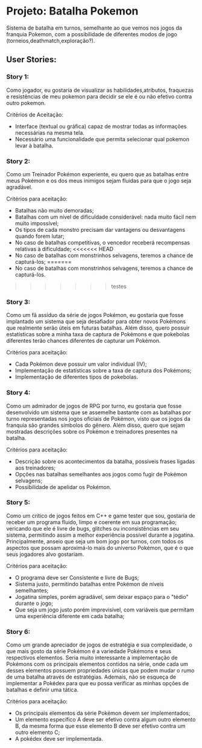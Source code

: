 # Projeto: Batalha Pokemon

Sistema de batalha em turnos, semelhante ao que vemos nos jogos da franquia Pokemon, com a possibilidade de diferentes
modos de jogo (torneios,deathmatch,exploração?).

## User Stories:

### Story 1:

Como jogador, eu gostaria de visualizar as habilidades,atributos, fraquezas e resistências de meu pokemon 
para decidir se ele é ou não efetivo contra outro pokemon.

Critérios de Aceitação:

- Interface (textual ou gráfica) capaz de mostrar todas as informações necessárias na mesma tela.
- Necessário uma funcionalidade que permita selecionar qual pokemon levar à batalha.

### Story 2:

Como um Treinador Pokémon experiente, eu quero que as batalhas entre meus Pokémon e os dos meus inimigos sejam fluidas para que o jogo seja agradável.

Critérios para aceitação:

 - Batalhas não muito demoradas;
 - Batalhas com um nível de dificuldade considerável: nada muito fácil nem muito impossível;
 - Os tipos de cada monstro precisam dar vantagens ou desvantagens quando forem lutar;
 - No caso de batalhas competitivas, o vencedor receberá recompensas relativas à dificuldade;
<<<<<<< HEAD
 - No caso de batalhas com monstrinhos selvagens, teremos a chance de capturá-los;
=======
 - No caso de batalhas com monstrinhos selvagens, teremos a chance de capturá-los.
>>>>>>> testes
 
 ### Story 3:

Como um fã assíduo da série de jogos Pokémon, eu gostaria que fosse implantado um sistema que seja desafiador para obter novos Pokémons que realmente serão úteis em futuras batalhas. Além disso, quero possuir estatísticas sobre a minha taxa de captura de Pokémons e que pokebolas diferentes terão chances diferentes de capturar um Pokémon.

Critérios para aceitação:

 - Cada Pokémon deve possuir um valor individual (IV);
 - Implementação de estatísticas sobre a taxa de captura dos Pokémons;
 - Implementação de diferentes tipos de pokebolas.
 
 ### Story 4:
 
Como um admirador de jogos de RPG por turno, eu gostaria que fosse desenvolvido um sistema que se assemelhe bastante com as batalhas por turno representadas nos jogos oficiais de Pokémon, visto que os jogos da franquia são grandes símbolos do gênero. Além disso, quero que sejam mostradas descrições sobre os Pokémon e treinadores presentes na batalha.

Critérios para aceitação:

- Descrição sobre os acontecimentos da batalha, possíveis frases ligadas aos treinadores;
- Opções nas batalhas semelhantes aos jogos como fugir de Pokémon selvagens;
- Possibilidade de apelidar os Pokémon.

 ### Story 5:
 
Como um crítico de jogos feitos em C++ e game tester que sou, gostaria de receber um programa fluido, limpo e coerente em sua programação; vericando que ele é livre de bugs, glitches ou inconsistências em seu sistema, permitindo assim a melhor experiência possível durante a jogatina. Principalmente, anseio que seja um bom jogo por turnos, com todos os aspectos que possam aproximá-lo mais do universo Pokémon, que é o que seus jogadores alvo gostariam.
 
 Critérios para aceitação:

 - O programa deve ser Consistente e livre de Bugs;
 - Sistema justo, permitindo batalhas entre Pokémon de níveis semelhantes;
 - Jogatina simples, porém agradável, sem deixar espaço para o "tédio" durante o jogo;
 - Que seja um jogo justo porém imprevisível, com variáveis que permitam uma experiência diferente em cada batalha; 
 
 ### Story 6:
 
 Como um grande apreciador de jogos de estratégia e sua complexidade, o que mais gosto da série Pokémon é a variedade Pokémons e seus respectivos elementos. Seria muito interessante a implementação de Pokémons com os principais elementos contidos na série, onde cada um desses elementos possuem propriedades únicas que podem mudar o rumo de uma batalha através de estratégias. Ademais, não se esqueça de implementar a Pokédex para que eu possa verificar as minhas opções de batalhas e definir uma tática.
 
  Critérios para aceitação:
  
  - Os principais elementos da série Pokémon devem ser implementados;
  - Um elemento específico A deve ser efetivo contra algum outro elemento B, da mesma forma que esse elemento B deve ser efetivo contra um outro elemento C;
  - A pokédex deve ser implementada.
 
 
 
